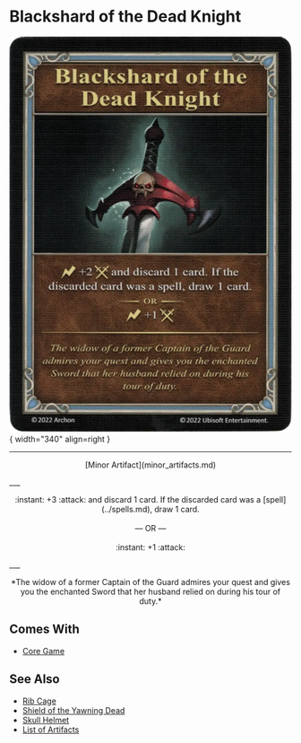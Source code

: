 # Blackshard of the Dead Knight

![Blackshard of the Dead Knight](../assets/artifacts_minor-blackshard_of_the_dead_knight.webp){ width="340" align=right }
___
<p style="text-align: center;" markdown>[Minor Artifact](minor_artifacts.md)</p>
___
<p style="text-align: center;" markdown>:instant: +3 :attack: and discard 1 card. If the discarded card was a [spell](../spells.md), draw 1 card.<br><br>— OR —<br><br>:instant: +1 :attack:</p>
___
<p style="text-align: center;" markdown>*The widow of a former Captain of the Guard admires your quest and gives you the enchanted Sword that her husband relied on during his tour of duty.*</p>


## Comes With

- [Core Game](../content.md)


## See Also

- [Rib Cage](rib_cage.md)
- [Shield of the Yawning Dead](shield_of_the_yawning_dead.md)
- [Skull Helmet](skull_helmet.md)
- [List of Artifacts](../artifacts.md)
